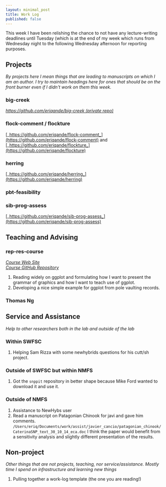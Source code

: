 ```yaml
---
layout: minimal_post
title: Work Log
published: false
---
```


This week I have been relishing the chance to not have any lecture-writing
deadlines until Tuesday (which is at the end of my week which runs from 
Wednesday night to the following Wednesday afternoon for reporting purposes.


## Projects

_By projects here I mean things that are leading to manuscripts on which I am an author.
I try to maintain headings here for ones that should be on the front burner even if I didn't
work on them this week._

### big-creek
[_https://github.com/eriqande/big-creek (private repo)_](https://github.com/eriqande/big-creek)





### flock-comment / flockture
[_https://github.com/eriqande/flock-comment_](https://github.com/eriqande/flock-comment)
and [_https://github.com/eriqande/flockture_](https://github.com/eriqande/flockture)






### herring
[_https://github.com/eriqande/herring_](https://github.com/eriqande/herring)






### pbt-feasibility






### sib-prog-assess
[_https://github.com/eriqande/sib-prog-assess_](https://github.com/eriqande/sib-prog-assess)



## Teaching and Advising


### rep-res-course
[_Course Web Site_](http://eriqande.github.io/rep-res-web/)  
[_Course GitHub Repository_](https://github.com/eriqande/rep-res-course)

1. Reading widely on ggplot and formulating how I want to present the grammar of graphics
and how I want to teach use of ggplot.
2. Developing a nice simple example for ggplot from pole vaulting records.




### Thomas Ng


## Service and Assistance
_Help to other researchers both in the lab and outside of the lab_


### Within SWFSC

1. Helping Sam Rizza with some newhybrids questions for his cutt/sh project.



### Outside of SWFSC but within NMFS

1. Got the `snppit` repository in better shape because Mike Ford wanted to download it
and use it.


### Outside of NMFS

1. Assistance to NewHybs user
2. Read a manuscript on Patagonian Chinook for javi and gave him comments.  `/Users/eriq/Documents/work/assist/javier_cancio/patagonian_chinook/CaterinaSNP_text_30_10_14_eca.doc`
I think the paper would benefit from a sensitivity analysis and slightly different
presentation of the results.



## Non-project
_Other things that are not projects, teaching, nor service/assistance.  Mostly time I
spend on infrastructure and learning new things_

1. Pulling together a work-log template (the one you are reading!)

  
